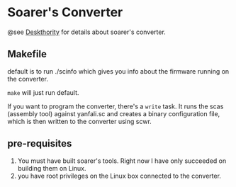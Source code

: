 # Soarer's Converter

@see [Deskthority](https://deskthority.net/workshop-f7/xt-at-ps2-terminal-to-usb-converter-with-nkro-t2510.html) for details about soarer's converter.

## Makefile

default is to run ./scinfo which gives you info about the firmware
running on the converter.

`make` will just run default.

If you want to program the converter, there's a `write` task.  It runs the
scas (assembly tool) against yanfali.sc and creates a binary configuration
file, which is then written to the converter using scwr.

## pre-requisites

  1. You must have built soarer's tools. Right now I have only succeeded on
building them on Linux.
  1. you have root privileges on the Linux box connected to the converter.
